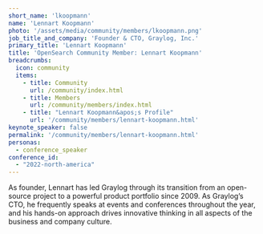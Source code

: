 ```yaml
---
short_name: 'lkoopmann'
name: 'Lennart Koopmann'
photo: '/assets/media/community/members/lkoopmann.png'
job_title_and_company: 'Founder & CTO, Graylog, Inc.'
primary_title: 'Lennart Koopmann'
title: 'OpenSearch Community Member: Lennart Koopmann'
breadcrumbs:
  icon: community
  items:
    - title: Community
      url: /community/index.html
    - title: Members
      url: /community/members/index.html
    - title: "Lennart Koopmann&apos;s Profile"
      url: '/community/members/lennart-koopmann.html'
keynote_speaker: false
permalink: '/community/members/lennart-koopmann.html'
personas:
  - conference_speaker
conference_id:
  - "2022-north-america"
---
```

As founder, Lennart has led Graylog through its transition from an open-source project to a powerful product portfolio since 2009. As Graylog’s CTO, he frequently speaks at events and conferences throughout the year, and his hands-on approach drives innovative thinking in all aspects of the business and company culture.
